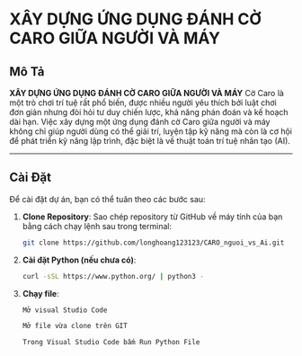 # XÂY DỰNG ỨNG DỤNG ĐÁNH CỜ CARO GIỮA NGƯỜI VÀ MÁY

## Mô Tả

**XÂY DỰNG ỨNG DỤNG ĐÁNH CỜ CARO GIỮA NGƯỜI VÀ MÁY** Cờ Caro là một trò chơi trí tuệ rất phổ biến, được nhiều người yêu thích bởi luật chơi đơn giản nhưng đòi hỏi tư duy chiến lược, khả năng phán đoán và kế hoạch dài hạn. Việc xây dựng một ứng dụng đánh cờ Caro giữa người và máy không chỉ giúp người dùng có thể giải trí, luyện tập kỹ năng mà còn là cơ hội để phát triển kỹ năng lập trình, đặc biệt là về thuật toán trí tuệ nhân tạo (AI).

---

## Cài Đặt

Để cài đặt dự án, bạn có thể tuân theo các bước sau:

1. **Clone Repository**: Sao chép repository từ GitHub về máy tính của bạn bằng cách chạy lệnh sau trong terminal:

   ```bash
   git clone https://github.com/longhoang123123/CARO_nguoi_vs_Ai.git
   ```

2. **Cài đặt Python (nếu chưa có)**:

   ```bash
   curl -sSL https://www.python.org/ | python3 -
   ```

3. **Chạy file**:

   ```bash
   Mở visual Studio Code
   ```

   ```bash
   Mở file vừa clone trên GIT
   ```

   ```bash
   Trong Visual Studio Code bấm Run Python File
   ```

